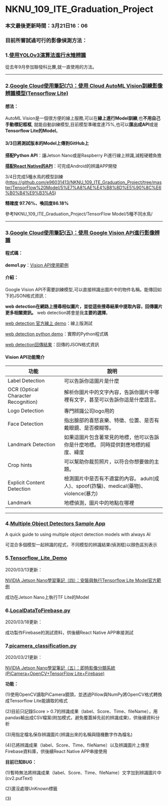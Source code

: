 # NKNU_109_ITE_Graduation_Project

### 本文最後更新時間：3月21日16：06

### 目前所嘗試過可行的影像偵測方法：

### 1.[使用YOLOv3演算法進行水雉辨識](https://github.com/e96031413/My-Programming-Project/tree/master/YOLOv3%E6%B0%B4%E9%9B%89%E8%BE%A8%E8%AD%98)

從去年9月參加聯發科比賽,就一直使用的方法。

------

### 2.[Google Cloud使用筆記(六)：使用 Cloud AutoML Vision訓練影像辨識模型(Tensorflow Lite)](https://medium.com/@yanweiliu/google-cloud-automl-vision-model-training-d80fabc17dfe)

#### **想法：**

AutoML Vision是一個很方便的線上服務,可以在**線上進行Model訓練**,也**不用自己手動標記框框**,
就能自動訓練模型,目前模型準確度達75%,也可以**匯出成API**或是**Tensorflow Lite的Model**。

#### **3/3日將測試版本的Model上傳到GitHub上**



**搭配Python API**：讓Jetson Nano或是Raspberry Pi進行線上辨識,減輕硬體負擔



**[搭配React Native的API](https://github.com/shaqian/tflite-react-native/tree/master/example)**：可完成Android的辨識APP開發



3/4日完成5種水鳥的模型訓練(https://github.com/e96031413/NKNU_109_ITE_Graduation_Project/tree/master/TensorFlow%20Model/5%E7%A8%AE%E4%B8%8D%E5%90%8C%E6%B0%B4%E9%B3%A5)

**精確度 97.76%、喚回度86.18%**

參考NKNU_109_ITE_Graduation_Project/TensorFlow Model/5種不同水鳥/

------



### 3.[Google Cloud使用筆記(五)：使用 Google Vision API進行影像辨識](https://medium.com/@yanweiliu/google-cloud%E4%BD%BF%E7%94%A8%E7%AD%86%E8%A8%98-%E4%BA%94-%E4%BD%BF%E7%94%A8-google-vision-api%E9%80%B2%E8%A1%8C%E5%BD%B1%E5%83%8F%E8%BE%A8%E8%AD%98-51aabc2064ff)

#### **程式碼：**

**demo1.py**：[Vision API使用範例](https://github.com/e96031413/NKNU_109_ITE_Graduation_Project/blob/master/demo1.py)

#### **介紹：**

Google Vision API不需要訓練模型,可以直接辨識出圖片中的物件名稱。能傳回如下的JSON格式資訊：

**web detection在網路上搜尋相似圖片，並從這些搜尋結果中提取內容，回傳圖片更多相關資訊。**
web detection將會是我**主要的選擇**。

[web detection 官方線上 demo](https://cloud.google.com/vision#section-2)：線上版測試

[web detection python demo](https://gist.github.com/e96031413/300c91efe5671f8f29c0771116cc303d#file-google_cloud_vision_api-py)：實際的Python程式碼

[web detection回傳結果](https://gist.github.com/e96031413/147563e2bc4f947d0c6f2e8a9c564f8d)：回傳的JSON格式資訊



#### **Vision API功能簡介**

| 功能                                | 說明                                                         |
| ----------------------------------- | ------------------------------------------------------------ |
| Label Detection                     | 可以告訴你這圖片是什麼                                       |
| OCR (Optical Character Recognition) | 解析你圖片中的文字內容，告訴你圖片中哪裡有文字，甚至可以告訴你這是什麼語言。 |
| Logo Detection                      | 專門辨識公司logo用的                                         |
| Face Detection                      | 指出臉部的喜怒哀樂、特徵、位置、是否有戴眼鏡、是否模糊等。   |
| Landmark Detection                  | 如果這圖片包含著常見的地標，他可以告訴你是什麼地標。 同時提供對應地標的經度、緯度 |
| Crop hints                          | 可以幫助你裁剪照片，以符合你想要做的主題。                   |
| Explicit Content Detection          | 檢測圖片中是否有不適當的內容。 adult(成人)、spoof(詐騙)、medical(藥物)、violence(暴力) |
| Landmark                            | 地標偵測，圖片中的地點在哪裡                                 |

------

### 4.[Multiple Object Detectors Sample App](https://github.com/e96031413/multiple-object-detectors)

A quick guide to using multiple object detection models with always AI

可混合多個模型一起辨識的程式，不同模型的辨識結果(偵測框)以顏色區別表示

### 5.[Tensorflow_Lite_Demo](https://github.com/e96031413/NKNU_109_ITE_Graduation_Project/tree/master/Tensorflow_Lite_Demo)

2020/03/13更新：

[NVIDIA Jetson Nano學習筆記（四）：安裝與執行Tensorflow Lite Model官方範例](https://medium.com/@yanweiliu/tflite-on-jetson-nano-c480fdf9ac2)

成功在Jetson Nano上執行TF Lite的Model

### 6.[LocalDataToFirebase.py](https://github.com/e96031413/NKNU_109_ITE_Graduation_Project/blob/master/LocalDataToFirebase.py)

2020/03/18更新：

成功製作Firebase的測試資料，供後續React Native APP串接測試

### 7.[picamera_classification.py](https://github.com/e96031413/NKNU_109_ITE_Graduation_Project/blob/master/picamera_classification.py)

2020/03/21更新：

[NVIDIA Jetson Nano學習筆記（五）：即時影像分類系統(PiCamera+OpenCV+TensorFlow Lite+Firebase)](https://medium.com/@yanweiliu/nvidia-jetson-nano%E5%AD%B8%E7%BF%92%E7%AD%86%E8%A8%98-%E4%BA%94-%E5%8D%B3%E6%99%82%E5%BD%B1%E5%83%8F%E5%88%86%E9%A1%9E%E7%B3%BB%E7%B5%B1-picamera-opencv-tensorflow-lite-firebase-3aefbf5a1784)

**功能：**
    
(1)使用OpenCV讀取PiCamera鏡頭，並透過Pillow與NumPy將OpenCV格式轉換成Tensorflow Lite能讀取的格式

(2)目前只記錄Score > 0.7的辨識成果（label、Score、Time、fileName），用pandas輸出成CSV檔案(附加模式，避免覆蓋掉先前的辨識成果)，供後續資料分析

(3)用指定檔名保存辨識圖片(辨識出來的名稱與隨機數字作為檔名)

(4)已將辨識成果（label、Score、Time、fileName）以及辨識圖片上傳至Firebase資料庫，供後續React Native APP串接使用

**目前已知BUG：**

(1)暫時無法將辨識成果（label、Score、Time、fileName）文字加到辨識圖片中(cv2.putText)

(2)還沒處理UnKnown標籤

(3)

